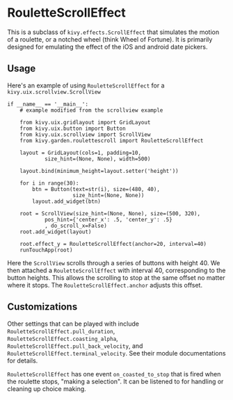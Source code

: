 RouletteScrollEffect
===================

This is a subclass of `kivy.effects.ScrollEffect` that simulates the 
motion of a roulette, or a notched wheel (think Wheel of Fortune). It is
primarily designed for emulating the effect of the iOS and android date pickers.

Usage
-----

Here's an example of using `RouletteScrollEffect` for a 
`kivy.uix.scrollview.ScrollView` 

	if __name__ == '__main__':
	    # example modified from the scrollview example
	
	    from kivy.uix.gridlayout import GridLayout
	    from kivy.uix.button import Button
	    from kivy.uix.scrollview import ScrollView
		from kivy.garden.roulettescroll import RouletteScrollEffect
		
	    layout = GridLayout(cols=1, padding=10,
	            size_hint=(None, None), width=500)
	
	    layout.bind(minimum_height=layout.setter('height'))
	
	    for i in range(30):
	        btn = Button(text=str(i), size=(480, 40),
	                     size_hint=(None, None))
	        layout.add_widget(btn)
	
	    root = ScrollView(size_hint=(None, None), size=(500, 320),
	            pos_hint={'center_x': .5, 'center_y': .5}
	            , do_scroll_x=False)
	    root.add_widget(layout)
	
	    root.effect_y = RouletteScrollEffect(anchor=20, interval=40)
	    runTouchApp(root)
        
Here the `ScrollView` scrolls through a series of buttons with height
40. We then attached a `RouletteScrollEffect` with interval 40, 
corresponding to the button heights. This allows the scrolling to stop at
the same offset no matter where it stops. The `RouletteScrollEffect.anchor`
adjusts this offset. 

Customizations
--------------

Other settings that can be played with include 
`RouletteScrollEffect.pull_duration`,
`RouletteScrollEffect.coasting_alpha`,
`RouletteScrollEffect.pull_back_velocity`, and
`RouletteScrollEffect.terminal_velocity`. See their module documentations
for details.

`RouletteScrollEffect` has one event ``on_coasted_to_stop`` that
is fired when the roulette stops, "making a selection". It can be listened to
for handling or cleaning up choice making.